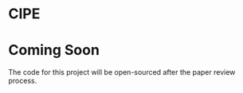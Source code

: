 # CIPE
# Coming Soon
The code for this project will be open-sourced after the paper review process.
